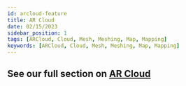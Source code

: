 ```yaml
---
id: arcloud-feature
title: AR Cloud
date: 02/15/2023
sidebar_position: 1
tags: [ARCloud, Cloud, Mesh, Meshing, Map, Mapping]
keywords: [ARCloud, Cloud, Mesh, Meshing, Map, Mapping]
---
```


## See our full section on [AR Cloud](/versioned_docs/version-14-Jun-2023/guides/arcloud)

